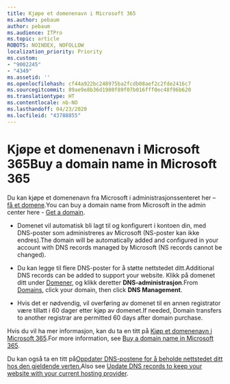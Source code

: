 ```yaml
---
title: Kjøpe et domenenavn i Microsoft 365
ms.author: pebaum
author: pebaum
ms.audience: ITPro
ms.topic: article
ROBOTS: NOINDEX, NOFOLLOW
localization_priority: Priority
ms.custom:
- "9002245"
- "4349"
ms.assetid: ''
ms.openlocfilehash: cf44a922bc248975ba2fcdb08aef2c2fde2416c7
ms.sourcegitcommit: 89ae9e8b36d1980f89f07b016fff0ec48f96b620
ms.translationtype: HT
ms.contentlocale: nb-NO
ms.lasthandoff: 04/23/2020
ms.locfileid: "43788855"
---
```

# <a name="buy-a-domain-name-in-microsoft-365"></a><span data-ttu-id="3c043-102">Kjøpe et domenenavn i Microsoft 365</span><span class="sxs-lookup"><span data-stu-id="3c043-102">Buy a domain name in Microsoft 365</span></span>

<span data-ttu-id="3c043-103">Du kan kjøpe et domenenavn fra Microsoft i administrasjonssenteret her – [få et domene](https://admin.microsoft.com/Domains/Buy).</span><span class="sxs-lookup"><span data-stu-id="3c043-103">You can buy a domain name from Microsoft in the admin center here - [Get a domain](https://admin.microsoft.com/Domains/Buy).</span></span>

- <span data-ttu-id="3c043-104">Domenet vil automatisk bli lagt til og konfigurert i kontoen din, med DNS-poster som administreres av Microsoft (NS-poster kan ikke endres).</span><span class="sxs-lookup"><span data-stu-id="3c043-104">The domain will be automatically added and configured in your account with DNS records managed by Microsoft (NS records cannot be changed).</span></span>

- <span data-ttu-id="3c043-105">Du kan legge til flere DNS-poster for å støtte nettstedet ditt.</span><span class="sxs-lookup"><span data-stu-id="3c043-105">Additional DNS records can be added to support your website.</span></span>  <span data-ttu-id="3c043-106">Klikk på domenet ditt under [Domener](https://admin.microsoft.com/AdminPortal/Home#/Domains), og klikk deretter **DNS-administrasjon**.</span><span class="sxs-lookup"><span data-stu-id="3c043-106">From [Domains](https://admin.microsoft.com/AdminPortal/Home#/Domains), click your domain, then click **DNS Management**.</span></span>

- <span data-ttu-id="3c043-107">Hvis det er nødvendig, vil overføring av domenet til en annen registrator være tillatt i 60 dager etter kjøp av domenet.</span><span class="sxs-lookup"><span data-stu-id="3c043-107">If needed, Domain transfers to another registrar are permitted 60 days after domain purchase.</span></span>

<span data-ttu-id="3c043-108">Hvis du vil ha mer informasjon, kan du ta en titt på [Kjøp et domenenavn i Microsoft 365](https://docs.microsoft.com/microsoft-365/admin/get-help-with-domains/buy-a-domain-name?view=o365-worldwide).</span><span class="sxs-lookup"><span data-stu-id="3c043-108">For more information, see [Buy a domain name in Microsoft 365](https://docs.microsoft.com/microsoft-365/admin/get-help-with-domains/buy-a-domain-name?view=o365-worldwide).</span></span>

<span data-ttu-id="3c043-109">Du kan også ta en titt på[Oppdater DNS-postene for å beholde nettstedet ditt hos den gjeldende verten.](https://docs.microsoft.com/alchemyinsights/update-dns-records-to-keep-your-website-with-your-current-hosting-provider-0)</span><span class="sxs-lookup"><span data-stu-id="3c043-109">Also see [Update DNS records to keep your website with your current hosting provider](https://docs.microsoft.com/alchemyinsights/update-dns-records-to-keep-your-website-with-your-current-hosting-provider-0).</span></span>
